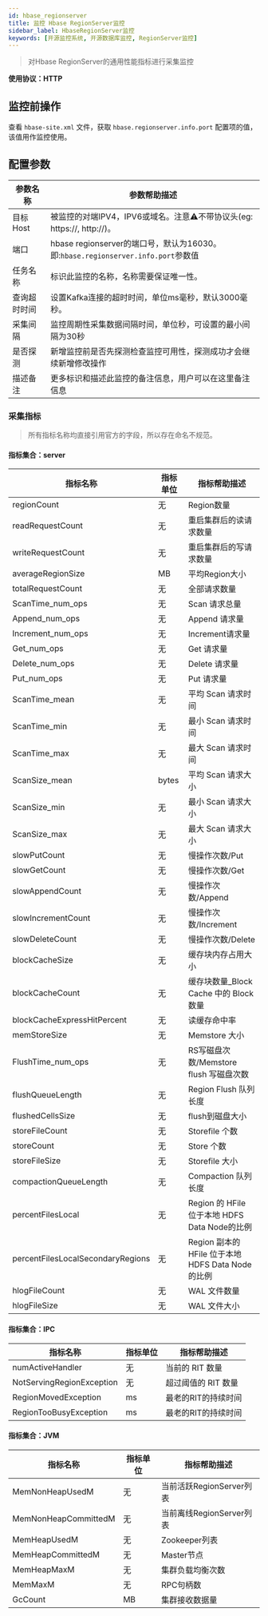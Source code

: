 ```yaml
---
id: hbase_regionserver  
title: 监控 Hbase RegionServer监控    
sidebar_label: HbaseRegionServer监控
keywords: [开源监控系统, 开源数据库监控, RegionServer监控]
---
```

> 对Hbase RegionServer的通用性能指标进行采集监控

**使用协议：HTTP**

## 监控前操作

查看 `hbase-site.xml` 文件，获取 `hbase.regionserver.info.port` 配置项的值，该值用作监控使用。

## 配置参数


| 参数名称     | 参数帮助描述                                                              |
| ------------ |---------------------------------------------------------------------|
| 目标Host     | 被监控的对端IPV4，IPV6或域名。注意⚠️不带协议头(eg: https://, http://)。                |
| 端口         | hbase regionserver的端口号，默认为16030。即:`hbase.regionserver.info.port`参数值 |
| 任务名称     | 标识此监控的名称，名称需要保证唯一性。                                                 |
| 查询超时时间 | 设置Kafka连接的超时时间，单位ms毫秒，默认3000毫秒。                                     |
| 采集间隔     | 监控周期性采集数据间隔时间，单位秒，可设置的最小间隔为30秒                                      |
| 是否探测     | 新增监控前是否先探测检查监控可用性，探测成功才会继续新增修改操作                                    |
| 描述备注     | 更多标识和描述此监控的备注信息，用户可以在这里备注信息                                         |

### 采集指标

> 所有指标名称均直接引用官方的字段，所以存在命名不规范。

#### 指标集合：server


| 指标名称             | 指标单位  | 指标帮助描述                                   |
| -------------------- |-------|------------------------------------------|
| regionCount     | 无     | Region数量	                                |
| readRequestCount | 无     | 重启集群后的读请求数量                              |
| writeRequestCount          | 无     | 重启集群后的写请求数量	                             |
| averageRegionSize      | MB    | 平均Region大小	                              |
| totalRequestCount      | 无     | 全部请求数量	                                  |
| ScanTime_num_ops      | 无     | Scan 请求总量	                               |
| Append_num_ops      | 无     | Append 请求量	                              |
| Increment_num_ops      | 无     | Increment请求量	                            |
| Get_num_ops      | 无     | Get 请求量	                                 |
| Delete_num_ops      | 无     | Delete 请求量	                              |
| Put_num_ops      | 无     | Put 请求量	                                 |
| ScanTime_mean      | 无     | 平均 Scan 请求时间	                            |
| ScanTime_min      | 无     | 最小 Scan 请求时间	                            |
| ScanTime_max      | 无     | 最大 Scan 请求时间	                            |
| ScanSize_mean      | bytes | 平均 Scan 请求大小	                     |
| ScanSize_min      | 无     | 最小 Scan 请求大小	                            |
| ScanSize_max      | 无     | 最大 Scan 请求大小	                            |
| slowPutCount      | 无     | 慢操作次数/Put	                               |
| slowGetCount      | 无     | 慢操作次数/Get	                               |
| slowAppendCount      | 无     | 慢操作次数/Append                             |
| slowIncrementCount      | 无     | 慢操作次数/Increment                          |
| slowDeleteCount      | 无     | 慢操作次数/Delete                             |
| blockCacheSize      | 无     | 缓存块内存占用大小	                               |
| blockCacheCount      | 无     | 缓存块数量_Block Cache 中的 Block 数量	           |
| blockCacheExpressHitPercent      | 无     | 读缓存命中率		                         |
| memStoreSize      | 无     | Memstore 大小		            |
| FlushTime_num_ops      | 无     | RS写磁盘次数/Memstore flush 写磁盘次数		                       |
| flushQueueLength      | 无     | Region Flush 队列长度	                              |
| flushedCellsSize      | 无     | flush到磁盘大小	                                |
| storeFileCount      | 无     | 	Storefile 个数	                              |
| storeCount      | 无     | Store 个数		                            |
| storeFileSize      | 无     | Storefile 大小	                            |
| compactionQueueLength      | 无     | Compaction 队列长度	                         |
| percentFilesLocal      | 无     | Region 的 HFile 位于本地 HDFS Data Node的比例	   |
| percentFilesLocalSecondaryRegions      | 无     | Region 副本的 HFile 位于本地 HDFS Data Node的比例	 |
| hlogFileCount      | 无     | WAL 文件数量	                                |
| hlogFileSize      | 无     | WAL 文件大小	                                |

#### 指标集合：IPC


| 指标名称              | 指标单位 | 指标帮助描述        |
| --------------------- | ------ | ------------------- |
| numActiveHandler              | 无      | 当前的 RIT 数量     |
| NotServingRegionException | 无      | 超过阈值的 RIT 数量 |
| RegionMovedException          | ms     | 最老的RIT的持续时间 |
| RegionTooBusyException          | ms     | 最老的RIT的持续时间 |

#### 指标集合：JVM


| 指标名称                | 指标单位 | 指标帮助描述             |
| ----------------------- | ----- | ------------------------ |
| MemNonHeapUsedM       | 无    | 当前活跃RegionServer列表 |
| MemNonHeapCommittedM       | 无    | 当前离线RegionServer列表 |
| MemHeapUsedM         | 无    | Zookeeper列表            |
| MemHeapCommittedM          | 无    | Master节点               |
| MemHeapMaxM | 无     | 集群负载均衡次数         |
| MemMaxM        | 无     | RPC句柄数                |
| GcCount           | MB    | 集群接收数据量           |

